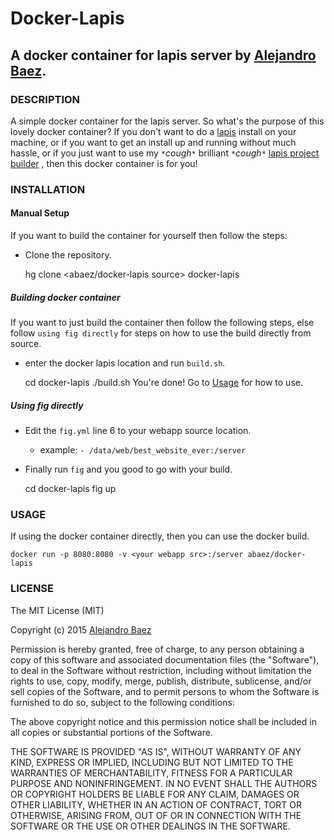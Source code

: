 Docker-Lapis
============
A docker container for lapis server by [Alejandro Baez](https://twitter.com/a_baez).
--------------------------------------

### DESCRIPTION
A simple docker container for the lapis server. So what's the purpose of this
lovely docker container? If you don't want to do a
[lapis](http://leafo.net/lapis/) install on your machine, or if you want to get
an install up and running without much hassle, or if you just want to use my
`*`*cough*`*` brilliant `*`*cough*`*` [lapis project builder](https://bitbucket.org/a_baez/lapis-project-builder)
 , then this docker container is for you!

### INSTALLATION

#### Manual Setup
If you want to build the container for yourself then follow the steps:

* Clone the repository.

    hg clone <abaez/docker-lapis source> docker-lapis

##### Building docker container
If you want to just build the container then follow the following steps, else
follow `using fig directly` for steps on how to use the build directly from
source.

* enter the docker lapis location and run `build.sh`.

    cd docker-lapis
    ./build.sh
You're done! Go to [Usage](#Usage) for how to use.

##### Using fig directly
*  Edit the `fig.yml` line 6 to your webapp source location.
    * example: `- /data/web/best_website_ever:/server`
*  Finally run `fig` and you good to go with your build.

    cd docker-lapis
    fig up

### USAGE
If using the docker container directly, then you can use the docker build.

    docker run -p 8080:8080 -v <your webapp src>:/server abaez/docker-lapis

### LICENSE
The MIT License (MIT)

Copyright (c) 2015 [Alejandro Baez](https://twitter.com/a_baez)

Permission is hereby granted, free of charge, to any person obtaining a copy
of this software and associated documentation files (the "Software"), to deal
in the Software without restriction, including without limitation the rights
to use, copy, modify, merge, publish, distribute, sublicense, and/or sell
copies of the Software, and to permit persons to whom the Software is
furnished to do so, subject to the following conditions:

The above copyright notice and this permission notice shall be included in
all copies or substantial portions of the Software.

THE SOFTWARE IS PROVIDED "AS IS", WITHOUT WARRANTY OF ANY KIND, EXPRESS OR
IMPLIED, INCLUDING BUT NOT LIMITED TO THE WARRANTIES OF MERCHANTABILITY,
FITNESS FOR A PARTICULAR PURPOSE AND NONINFRINGEMENT. IN NO EVENT SHALL THE
AUTHORS OR COPYRIGHT HOLDERS BE LIABLE FOR ANY CLAIM, DAMAGES OR OTHER
LIABILITY, WHETHER IN AN ACTION OF CONTRACT, TORT OR OTHERWISE, ARISING FROM,
OUT OF OR IN CONNECTION WITH THE SOFTWARE OR THE USE OR OTHER DEALINGS IN
THE SOFTWARE.


